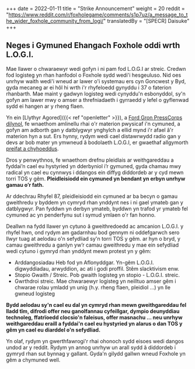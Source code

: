 +++
date = 2022-01-11
title = "Strike Announcement"
weight = 20
reddit = "https://www.reddit.com/r/foxholegame/comments/s1p7uz/a_message_to_the_wider_foxhole_community_from_logi/"
translatedBy = "[SPECR] Daisuke"
+++

## Neges i Gymuned Ehangach Foxhole oddi wrth L.O.G.I.

Mae llawer o chwaraewyr wedi gofyn i ni pam fod L.O.G.I ar streic. Credwn fod logisteg yn rhan hanfodol o Foxhole sydd wedi'i hesgeuluso. Nid oes unrhyw waith wedi'i wneud ar lawer o'i systemau ers cyn Goncwest y Byd, gyda mecaneg ar ei hôl hi wrth i'r rhyfeloedd gynyddu i 37 o faterion rhanbarth. Mae maint y gadwyn logisteg wedi cynyddu'n esbonyddol, sy'n gofyn am lawer mwy o amser a threfniadaeth i gyrraedd y lefel o gyflenwad sydd ei hangen ar y rheng flaen.

Yn ein [Llythyr Agored]({{< ref "openletter" >}}), a [Ford Gron PressCorps dilynol](https://www.youtube.com/watch?v=fv689YaplMo), fe wnaethom amlinellu rhai o'r materion pwysicaf i'n cymuned, a gofyn am adborth gan y datblygwyr ynghylch a ellid mynd i'r afael â'r materion hyn a sut. Ers hynny, rydym wedi cael distawrwydd radio gan y devs ar bob mater yn ymwneud â bodolaeth L.O.G.I, er gwaethaf allgymorth [preifat a chyhoeddus](https://www.reddit.com/r/foxholegame/comments/s0job1/logi_reminder_to_siege_camp/).

Dros y penwythnos, fe wnaethom drefnu pleidlais ar weithgareddau a fyddai’n cael eu hystyried yn dderbyniol i’r gymuned, gyda chamau mwy radical yn cael eu cynnwys i ddangos ein diffyg diddordeb ar y cyd mewn torri TOS y gêm. 
**Pleidleisiodd ein cymuned yn bendant yn erbyn unrhyw gamau o’r fath.**

Ar ddechrau Rhyfel 87, pleidleisiodd ein cymuned ar ba becyn o gamau gweithredu y byddem yn cymryd rhan ynddynt nes i ni gael ymateb gan y datblygwyr. Pan fyddwn yn derbyn ymateb, byddwn yn trafod yr ymateb fel cymuned ac yn penderfynu sut i symud ymlaen o'r fan honno.

Deallwn na fydd llawer yn cytuno â gweithredoedd ac amcanion L.O.G.I. y rhyfel hwn, ond rydym am gadarnhau bod gennym ni oddefgarwch sero llwyr tuag at aelodau o'n sefydliad sy'n torri TOS y gêm. ar hyn o bryd, y camau gweithredu a ganlyn yw’r camau gweithredu y mae ein sefydliad wedi cytuno i gymryd rhan ynddynt mewn protest yn y gêm:

* Arddangosiadau Heb fod yn Aflonyddgar. Yn-gêm L.O.G.I. digwyddiadau, arwyddion, ac ati i godi proffil. Stêm slacktivism enw.
* Stopio Gwaith / Streic. Pob gwaith logisteg yn stopio - L.O.G.I. streic.
* Gwrthdroi streic. Mae chwaraewyr logisteg yn neilltuo amser gêm i chwarae rolau ymladd yn unig (h.y. rheng flaen, pleidiol ...) yn lle gwneud logisteg

**Bydd aelodau sy'n cael eu dal yn cymryd rhan mewn gweithgareddau fel lladd tîm, difrodi offer neu ganolfannau cyfeillgar, dympio deunyddiau technoleg, ffatrïoedd clocsio'n faleisus, offer masnachu ... neu unrhyw weithgareddau eraill a fyddai'n cael eu hystyried yn alarus o dan TOS y gêm yn cael eu diarddel o'n sefydliad.**

Yn olaf, rydym yn gwerthfawrogi'r rhai ohonoch sydd eisoes wedi dangos undod ar y reddit. Rydym yn annog unrhyw un arall sydd â diddordeb i gymryd rhan sut bynnag y gallant. Gyda'n gilydd gallwn wneud Foxhole yn gêm a chymuned well.
